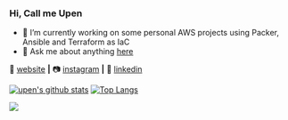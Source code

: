 ### Hi, Call me Upen

- 🔭  I’m currently working on some personal AWS projects using Packer, Ansible and Terraform as IaC
- 💬  Ask me about anything [here](https://github.com/upengareri/upengareri/issues)

🏡 [website][website] **|** 
📷 [instagram][instagram] **|** 
👔 [linkedin][linkedin]

[website]: https://upengareri.github.io
[instagram]: https://instagram.com/upengareri
[linkedin]: https://linkedin.com/in/upendar-gareri


[![upen's github stats](https://github-readme-stats.vercel.app/api?username=upengareri&show_icons=true&line_height=21&show_icons=true&theme=vue)](https://github.com/anuraghazra/github-readme-stats)
[![Top Langs](https://github-readme-stats.vercel.app/api/top-langs/?username=upengareri&show_icons=true&layout=compact&theme=vue)](https://github.com/anuraghazra/github-readme-stats)

![](https://komarev.com/ghpvc/?username=upengareri)
